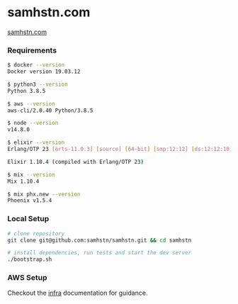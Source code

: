 # samhstn.com

[samhstn.com](http://samhstn.com)

### Requirements

```bash
$ docker --version
Docker version 19.03.12

$ python3 --version
Python 3.8.5

$ aws --version
aws-cli/2.0.40 Python/3.8.5

$ node --version
v14.8.0

$ elixir --version
Erlang/OTP 23 [erts-11.0.3] [source] [64-bit] [smp:12:12] [ds:12:12:10] [async-threads:1] [hipe] [dtrace]

Elixir 1.10.4 (compiled with Erlang/OTP 23)

$ mix --version
Mix 1.10.4

$ mix phx.new --version
Phoenix v1.5.4
```

### Local Setup

```bash
# clone repository
git clone git@github.com:samhstn/samhstn.git && cd samhstn

# install dependencies, run tests and start the dev server
./bootstrap.sh
```

### AWS Setup

Checkout the [infra](./infra/README.md) documentation for guidance.
